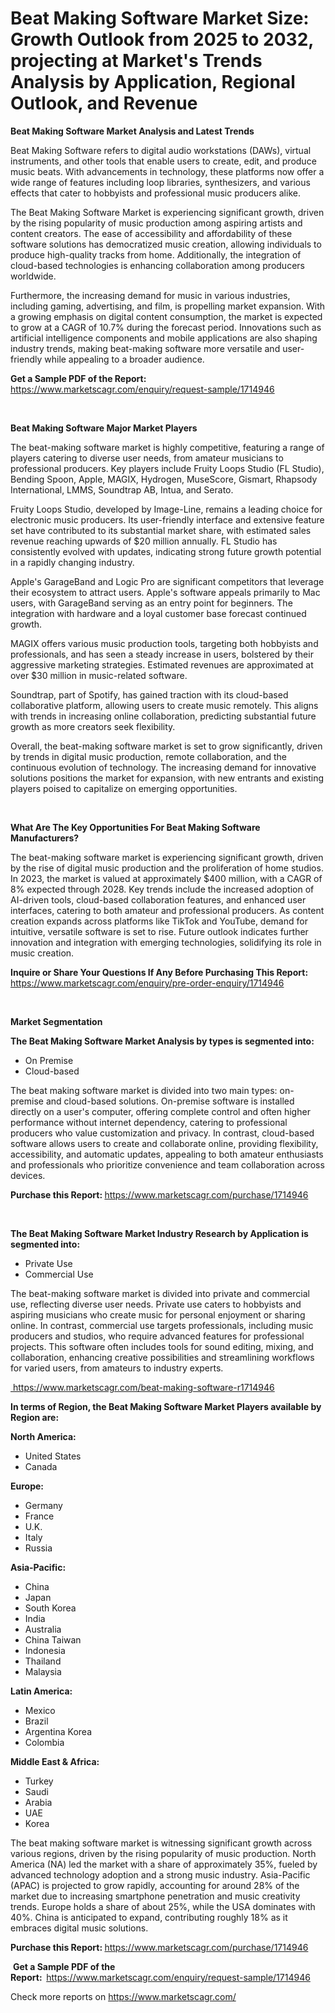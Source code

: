 <p><h1>Beat Making Software Market Size: Growth Outlook from 2025 to 2032, projecting at Market's Trends Analysis by Application, Regional Outlook, and Revenue</h1></p><p><strong>Beat Making Software Market Analysis and Latest Trends</strong></p>
<p><p>Beat Making Software refers to digital audio workstations (DAWs), virtual instruments, and other tools that enable users to create, edit, and produce music beats. With advancements in technology, these platforms now offer a wide range of features including loop libraries, synthesizers, and various effects that cater to hobbyists and professional music producers alike.</p><p>The Beat Making Software Market is experiencing significant growth, driven by the rising popularity of music production among aspiring artists and content creators. The ease of accessibility and affordability of these software solutions has democratized music creation, allowing individuals to produce high-quality tracks from home. Additionally, the integration of cloud-based technologies is enhancing collaboration among producers worldwide.</p><p>Furthermore, the increasing demand for music in various industries, including gaming, advertising, and film, is propelling market expansion. With a growing emphasis on digital content consumption, the market is expected to grow at a CAGR of 10.7% during the forecast period. Innovations such as artificial intelligence components and mobile applications are also shaping industry trends, making beat-making software more versatile and user-friendly while appealing to a broader audience.</p></p>
<p><strong>Get a Sample PDF of the Report:&nbsp;</strong> <a href="https://www.marketscagr.com/enquiry/request-sample/1714946?utm_campaign=1999&utm_medium=2&utm_source=Github&utm_content=ia&utm_term=11012025&utm_id=beat-making-software">https://www.marketscagr.com/enquiry/request-sample/1714946</a></p>
<p>&nbsp;</p>
<p><strong>Beat Making Software Major Market Players</strong></p>
<p><p>The beat-making software market is highly competitive, featuring a range of players catering to diverse user needs, from amateur musicians to professional producers. Key players include Fruity Loops Studio (FL Studio), Bending Spoon, Apple, MAGIX, Hydrogen, MuseScore, Gismart, Rhapsody International, LMMS, Soundtrap AB, Intua, and Serato.</p><p>Fruity Loops Studio, developed by Image-Line, remains a leading choice for electronic music producers. Its user-friendly interface and extensive feature set have contributed to its substantial market share, with estimated sales revenue reaching upwards of $20 million annually. FL Studio has consistently evolved with updates, indicating strong future growth potential in a rapidly changing industry.</p><p>Apple's GarageBand and Logic Pro are significant competitors that leverage their ecosystem to attract users. Apple's software appeals primarily to Mac users, with GarageBand serving as an entry point for beginners. The integration with hardware and a loyal customer base forecast continued growth.</p><p>MAGIX offers various music production tools, targeting both hobbyists and professionals, and has seen a steady increase in users, bolstered by their aggressive marketing strategies. Estimated revenues are approximated at over $30 million in music-related software.</p><p>Soundtrap, part of Spotify, has gained traction with its cloud-based collaborative platform, allowing users to create music remotely. This aligns with trends in increasing online collaboration, predicting substantial future growth as more creators seek flexibility.</p><p>Overall, the beat-making software market is set to grow significantly, driven by trends in digital music production, remote collaboration, and the continuous evolution of technology. The increasing demand for innovative solutions positions the market for expansion, with new entrants and existing players poised to capitalize on emerging opportunities.</p></p>
<p>&nbsp;</p>
<p><strong>What Are The Key Opportunities For Beat Making Software Manufacturers?</strong></p>
<p><p>The beat-making software market is experiencing significant growth, driven by the rise of digital music production and the proliferation of home studios. In 2023, the market is valued at approximately $400 million, with a CAGR of 8% expected through 2028. Key trends include the increased adoption of AI-driven tools, cloud-based collaboration features, and enhanced user interfaces, catering to both amateur and professional producers. As content creation expands across platforms like TikTok and YouTube, demand for intuitive, versatile software is set to rise. Future outlook indicates further innovation and integration with emerging technologies, solidifying its role in music creation.</p></p>
<p><strong>Inquire or Share Your Questions If Any Before Purchasing This Report:</strong> <a href="https://www.marketscagr.com/enquiry/pre-order-enquiry/1714946?utm_campaign=1999&utm_medium=2&utm_source=Github&utm_content=ia&utm_term=11012025&utm_id=beat-making-software">https://www.marketscagr.com/enquiry/pre-order-enquiry/1714946</a></p>
<p>&nbsp;</p>
<p><strong>Market Segmentation</strong></p>
<p><strong>The Beat Making Software Market Analysis by types is segmented into:</strong></p>
<p><ul><li>On Premise</li><li>Cloud-based</li></ul></p>
<p><p>The beat making software market is divided into two main types: on-premise and cloud-based solutions. On-premise software is installed directly on a user's computer, offering complete control and often higher performance without internet dependency, catering to professional producers who value customization and privacy. In contrast, cloud-based software allows users to create and collaborate online, providing flexibility, accessibility, and automatic updates, appealing to both amateur enthusiasts and professionals who prioritize convenience and team collaboration across devices.</p></p>
<p><strong>Purchase this Report:&nbsp;</strong><a href="https://www.marketscagr.com/purchase/1714946?utm_campaign=1999&utm_medium=2&utm_source=Github&utm_content=ia&utm_term=11012025&utm_id=beat-making-software">https://www.marketscagr.com/purchase/1714946</a></p>
<p>&nbsp;</p>
<p><strong>The Beat Making Software Market Industry Research by Application is segmented into:</strong></p>
<p><ul><li>Private Use</li><li>Commercial Use</li></ul></p>
<p><p>The beat-making software market is divided into private and commercial use, reflecting diverse user needs. Private use caters to hobbyists and aspiring musicians who create music for personal enjoyment or sharing online. In contrast, commercial use targets professionals, including music producers and studios, who require advanced features for professional projects. This software often includes tools for sound editing, mixing, and collaboration, enhancing creative possibilities and streamlining workflows for varied users, from amateurs to industry experts.</p></p>
<p><a href="https://www.marketscagr.com/beat-making-software-r1714946?utm_campaign=1999&utm_medium=2&utm_source=Github&utm_content=ia&utm_term=11012025&utm_id=beat-making-software">&nbsp;https://www.marketscagr.com/beat-making-software-r1714946</a></p>
<p><strong>In terms of Region, the Beat Making Software Market Players available by Region are:</strong></p>
<p>
    <p> <strong> North America: </strong>
        <ul>
            <li>United States</li>
            <li>Canada</li>
        </ul>
        </p> 
    <p> <strong> Europe: </strong>
        <ul>
            <li>Germany</li>
            <li>France</li>
            <li>U.K.</li>
            <li>Italy</li>
            <li>Russia</li>
        </ul>
        </p> 
    <p> <strong> Asia-Pacific: </strong>
        <ul>
            <li>China</li>
            <li>Japan</li>
            <li>South Korea</li>
            <li>India</li>
            <li>Australia</li>
            <li>China Taiwan</li>
            <li>Indonesia</li>
            <li>Thailand</li>
            <li>Malaysia</li>
        </ul>
        </p> 
    <p> <strong> Latin America: </strong>
        <ul>
            <li>Mexico</li>
            <li>Brazil</li>
            <li>Argentina Korea</li>
            <li>Colombia</li>
        </ul>
        </p> 
    <p> <strong> Middle East & Africa: </strong>
        <ul>
            <li>Turkey</li>
            <li>Saudi</li>
            <li>Arabia</li>
            <li>UAE</li>
            <li>Korea</li>
        </ul>
    </p>
    </p>
<p><p>The beat making software market is witnessing significant growth across various regions, driven by the rising popularity of music production. North America (NA) led the market with a share of approximately 35%, fueled by advanced technology adoption and a strong music industry. Asia-Pacific (APAC) is projected to grow rapidly, accounting for around 28% of the market due to increasing smartphone penetration and music creativity trends. Europe holds a share of about 25%, while the USA dominates with 40%. China is anticipated to expand, contributing roughly 18% as it embraces digital music solutions.</p></p>
<p><strong>Purchase this Report: </strong><a href="https://www.marketscagr.com/purchase/1714946?utm_campaign=1999&utm_medium=2&utm_source=Github&utm_content=ia&utm_term=11012025&utm_id=beat-making-software">https://www.marketscagr.com/purchase/1714946</a></p>
<p>&nbsp;<strong>Get a Sample PDF of the Report:&nbsp;&nbsp;</strong><a href="https://www.marketscagr.com/enquiry/request-sample/1714946?utm_campaign=1999&utm_medium=2&utm_source=Github&utm_content=ia&utm_term=11012025&utm_id=beat-making-software">https://www.marketscagr.com/enquiry/request-sample/1714946</a></p>
<p><strong></strong></p>
<p>Check more reports on <a href="https://www.marketscagr.com/?utm_campaign=1999&utm_medium=2&utm_source=Github&utm_content=ia&utm_term=11012025&utm_id=beat-making-software">https://www.marketscagr.com/</a></p>